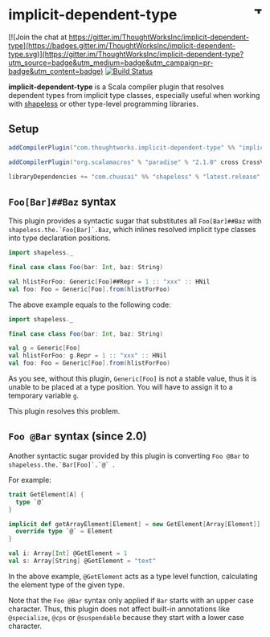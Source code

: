 # implicit-dependent-type <a href="http://thoughtworks.com/"><img align="right" src="https://www.thoughtworks.com/imgs/tw-logo.png" title="ThoughtWorks" height="15"/></a>

[![Join the chat at https://gitter.im/ThoughtWorksInc/implicit-dependent-type](https://badges.gitter.im/ThoughtWorksInc/implicit-dependent-type.svg)](https://gitter.im/ThoughtWorksInc/implicit-dependent-type?utm_source=badge&utm_medium=badge&utm_campaign=pr-badge&utm_content=badge)
[![Build Status](https://travis-ci.org/ThoughtWorksInc/implicit-dependent-type.svg)](https://travis-ci.org/ThoughtWorksInc/implicit-dependent-type)

**implicit-dependent-type** is a Scala compiler plugin that resolves dependent types from implicit type classes,
especially useful when working with [shapeless](https://github.com/milessabin/shapeless) or other type-level programming libraries.

## Setup

``` sbt
addCompilerPlugin("com.thoughtworks.implicit-dependent-type" %% "implicit-dependent-type" % "latest.release")

addCompilerPlugin("org.scalamacros" % "paradise" % "2.1.0" cross CrossVersion.full)

libraryDependencies += "com.chuusai" %% "shapeless" % "latest.release"
```

## `Foo[Bar]##Baz` syntax

This plugin provides a syntactic sugar that substitutes all `Foo[Bar]##Baz` with ```shapeless.the.`Foo[Bar]`.Baz```,
which inlines resolved implicit type classes into type declaration positions.

``` scala
import shapeless._

final case class Foo(bar: Int, baz: String)

val hlistForFoo: Generic[Foo]##Repr = 1 :: "xxx" :: HNil
val foo: Foo = Generic[Foo].from(hlistForFoo)
```

The above example equals to the following code:

``` scala
import shapeless._

final case class Foo(bar: Int, baz: String)

val g = Generic[Foo]
val hlistForFoo: g.Repr = 1 :: "xxx" :: HNil
val foo: Foo = Generic[Foo].from(hlistForFoo)
```

As you see, without this plugin, `Generic[Foo]` is not a stable value,
thus it is unable to be placed at a type position.
You will have to assign it to a temporary variable `g`.

This plugin resolves this problem.

## `Foo @Bar` syntax (since 2.0)

Another syntactic sugar provided by this plugin is converting `Foo @Bar` to ```shapeless.the.`Bar[Foo]`.`@` ```.

For example:

``` scala
trait GetElement[A] {
  type `@`
}

implicit def getArrayElement[Element] = new GetElement[Array[Element]] {
  override type `@` = Element
}

val i: Array[Int] @GetElement = 1
val s: Array[String] @GetElement = "text"
```

In the above example, `@GetElement` acts as a type level function, calculating the element type of the given type.


Note that the `Foo @Bar` syntax only applied if `Bar` starts with an upper case character.
Thus, this plugin does not affect built-in annotations like `@specialize`, `@cps` or `@suspendable` because they start with a lower case character.
